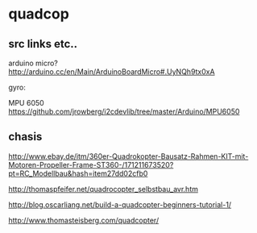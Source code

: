 quadcop
=======

src links etc..
---------------

arduino micro?
http://arduino.cc/en/Main/ArduinoBoardMicro#.UyNQh9tx0xA





gyro: 

MPU 6050
https://github.com/jrowberg/i2cdevlib/tree/master/Arduino/MPU6050

chasis
------
http://www.ebay.de/itm/360er-Quadrokopter-Bausatz-Rahmen-KIT-mit-Motoren-Propeller-Frame-ST360-/171211673520?pt=RC_Modellbau&hash=item27dd02cfb0


http://thomaspfeifer.net/quadrocopter_selbstbau_avr.htm

http://blog.oscarliang.net/build-a-quadcopter-beginners-tutorial-1/

http://www.thomasteisberg.com/quadcopter/

